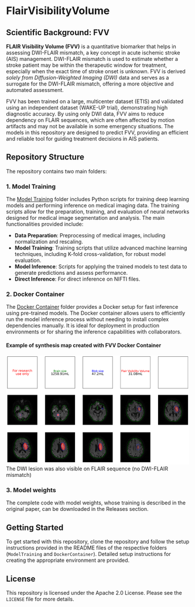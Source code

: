 # FlairVisibilityVolume

## Scientific Background: FVV

**FLAIR Visibility Volume (FVV)** is a quantitative biomarker that helps in assessing DWI-FLAIR mismatch, a key concept in acute ischemic stroke (AIS) management. DWI-FLAIR mismatch is used to estimate whether a stroke patient may be within the therapeutic window for treatment, especially when the exact time of stroke onset is unknown. FVV is derived *solely from Diffusion-Weighted Imaging (DWI)* data and serves as a surrogate for the DWI-FLAIR mismatch, offering a more objective and automated assessment.

FVV has been trained on a large, multicenter dataset (ETIS) and validated using an independent dataset (WAKE-UP trial), demonstrating high diagnostic accuracy. By using only DWI data, FVV aims to reduce dependency on FLAIR sequences, which are often affected by motion artifacts and may not be available in some emergency situations. The models in this repository are designed to predict FVV, providing an efficient and reliable tool for guiding treatment decisions in AIS patients.

## Repository Structure

The repository contains two main folders:

### 1. Model Training

The [Model Training](ModelTraining) folder includes Python scripts for training deep learning models and performing inference on medical imaging data. The training scripts allow for the preparation, training, and evaluation of neural networks designed for medical image segmentation and analysis. The main functionalities provided include:

- **Data Preparation**: Preprocessing of medical images, including normalization and rescaling.
- **Model Training**: Training scripts that utilize advanced machine learning techniques, including K-fold cross-validation, for robust model evaluation.
- **Model Inference**: Scripts for applying the trained models to test data to generate predictions and assess performance.
- **Direct Inference**: For direct inference on NIFTI files.

### 2. Docker Container

The [Docker Container](DockerContainer) folder provides a Docker setup for fast inference using pre-trained models. The Docker container allows users to efficiently run the model inference process without needing to install complex dependencies manually. It is ideal for deployment in production environments or for sharing the inference capabilities with collaborators.

#### Example of synthesis map created with FVV Docker Container
<img src="images/synthesis.png?raw=true" width="500" alt="Example of synthesis map">
The DWI lesion was also visible on FLAIR sequence (no DWI-FLAIR mismatch)

### 3. Model weights

The complete code with model weights, whose training is described in the original paper, can be downloaded in the Releases section.

## Getting Started

To get started with this repository, clone the repository and follow the setup instructions provided in the README files of the respective folders (`ModelTraining` and `DockerContainer`). Detailed setup instructions for creating the appropriate environment are provided.

## License
This repository is licensed under the Apache 2.0 License. Please see the `LICENSE` file for more details.

